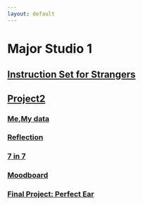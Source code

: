 ```yaml
---
layout: default
---
```


# Major Studio 1
## [Instruction Set for Strangers](./pro1.html)
## [Project2](./project2.html)
### [Me,My data](./Me,%20My%20data.html)
### [Reflection](./Reflection.html)
### [7 in 7](./7%20in%207.html)
### [Moodboard](./Moodboard.html)
### [Final Project: Perfect Ear](./perfectear.html)
